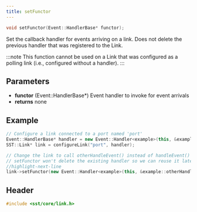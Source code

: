 ```yaml
---
title: setFunctor
---
```


```cpp
void setFunctor(Event::HandlerBase* functor);
```

Set the callback handler for events arriving on a link. Does not delete the previous handler that was registered to the Link.

:::note
This function cannot be used on a Link that was configured as a polling link (i.e., configured without a handler).
:::

## Parameters
* **functor** (Event::HandlerBase*) Event handler to invoke for event arrivals
* **returns** none


## Example

```cpp
// Configure a link connected to a port named 'port' 
Event::HandlerBase* handler = new Event::Handler<example>(this, &example::handleEvent);
SST::Link* link = configureLink("port", handler);

// Change the link to call otherHandleEvent() instead of handleEvent() when an event arrives
// setFunctor won't delete the existing handler so we can reuse it later if we want to swap again
//highlight-next-line
link->setFunctor(new Event::Handler<example>(this, &example::otherHandleEvent));
```

## Header
```cpp
#include <sst/core/link.h>
```
